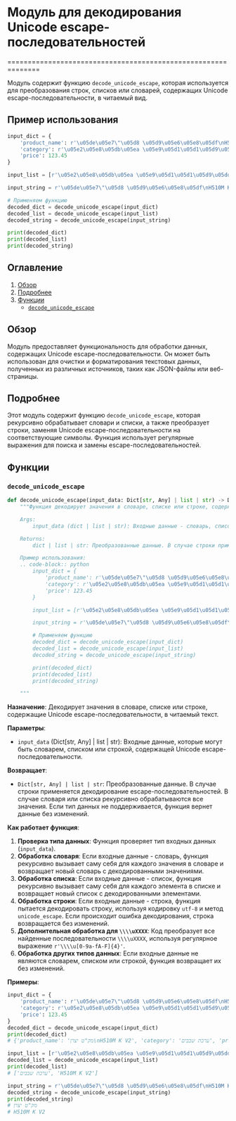 # Модуль для декодирования Unicode escape-последовательностей
==============================================================

Модуль содержит функцию `decode_unicode_escape`, которая используется для преобразования строк, списков или словарей, содержащих Unicode escape-последовательности, в читаемый вид.

Пример использования
----------------------

```python
input_dict = {
    'product_name': r'\u05de\u05e7\"\u05d8 \u05d9\u05e6\u05e8\u05df\nH510M K V2',
    'category': r'\u05e2\u05e8\u05db\u05ea \u05e9\u05d1\u05d1\u05d9\u05dd',
    'price': 123.45
}

input_list = [r'\u05e2\u05e8\u05db\u05ea \u05e9\u05d1\u05d1\u05d9\u05dd', r'H510M K V2']

input_string = r'\u05de\u05e7\"\u05d8 \u05d9\u05e6\u05e8\u05df\nH510M K V2'

# Применяем функцию
decoded_dict = decode_unicode_escape(input_dict)
decoded_list = decode_unicode_escape(input_list)
decoded_string = decode_unicode_escape(input_string)

print(decoded_dict)
print(decoded_list)
print(decoded_string)
```

## Оглавление
1. [Обзор](#обзор)
2. [Подробнее](#подробнее)
3. [Функции](#функции)
   - [`decode_unicode_escape`](#decode_unicode_escape)

## Обзор

Модуль предоставляет функциональность для обработки данных, содержащих Unicode escape-последовательности. Он может быть использован для очистки и форматирования текстовых данных, полученных из различных источников, таких как JSON-файлы или веб-страницы.

## Подробнее

Этот модуль содержит функцию `decode_unicode_escape`, которая рекурсивно обрабатывает словари и списки, а также преобразует строки, заменяя Unicode escape-последовательности на соответствующие символы. Функция использует регулярные выражения для поиска и замены escape-последовательностей.

## Функции

### `decode_unicode_escape`

```python
def decode_unicode_escape(input_data: Dict[str, Any] | list | str) -> Dict[str, Any] | list | str:
    """Функция декодирует значения в словаре, списке или строке, содержащие юникодные escape-последовательности, в читаемый текст.

    Args:
        input_data (dict | list | str): Входные данные - словарь, список или строка, которые могут содержать юникодные escape-последовательности.

    Returns:
        dict | list | str: Преобразованные данные. В случае строки применяется декодирование escape-последовательностей. В случае словаря или списка рекурсивно обрабатываются все значения.

    Пример использования:
    .. code-block:: python
        input_dict = {
            'product_name': r'\u05de\u05e7\"\u05d8 \u05d9\u05e6\u05e8\u05df\nH510M K V2',
            'category': r'\u05e2\u05e8\u05db\u05ea \u05e9\u05d1\u05d1\u05d9\u05dd',
            'price': 123.45
        }

        input_list = [r'\u05e2\u05e8\u05db\u05ea \u05e9\u05d1\u05d1\u05d9\u05dd', r'H510M K V2']

        input_string = r'\u05de\u05e7\"\u05d8 \u05d9\u05e6\u05e8\u05df\nH510M K V2'

        # Применяем функцию
        decoded_dict = decode_unicode_escape(input_dict)
        decoded_list = decode_unicode_escape(input_list)
        decoded_string = decode_unicode_escape(input_string)

        print(decoded_dict)
        print(decoded_list)
        print(decoded_string)

    """
```

**Назначение**: Декодирует значения в словаре, списке или строке, содержащие Unicode escape-последовательности, в читаемый текст.

**Параметры**:
- `input_data` (Dict[str, Any] | list | str): Входные данные, которые могут быть словарем, списком или строкой, содержащей Unicode escape-последовательности.

**Возвращает**:
- `Dict[str, Any] | list | str`: Преобразованные данные. В случае строки применяется декодирование escape-последовательностей. В случае словаря или списка рекурсивно обрабатываются все значения. Если тип данных не поддерживается, функция вернет данные без изменений.

**Как работает функция**:
1. **Проверка типа данных**: Функция проверяет тип входных данных (`input_data`).
2. **Обработка словаря**: Если входные данные - словарь, функция рекурсивно вызывает саму себя для каждого значения в словаре и возвращает новый словарь с декодированными значениями.
3. **Обработка списка**: Если входные данные - список, функция рекурсивно вызывает саму себя для каждого элемента в списке и возвращает новый список с декодированными элементами.
4. **Обработка строки**: Если входные данные - строка, функция пытается декодировать строку, используя кодировку `utf-8` и метод `unicode_escape`. Если происходит ошибка декодирования, строка возвращается без изменений.
5. **Дополнительная обработка для `\\\\uXXXX`**: Код преобразует все найденные последовательности `\\\\uXXXX`, используя регулярное выражение `r'\\\\u[0-9a-fA-F]{4}'`.
6. **Обработка других типов данных**: Если входные данные не являются словарем, списком или строкой, функция возвращает их без изменений.

**Примеры**:
```python
input_dict = {
    'product_name': r'\u05de\u05e7\"\u05d8 \u05d9\u05e6\u05e8\u05df\nH510M K V2',
    'category': r'\u05e2\u05e8\u05db\u05ea \u05e9\u05d1\u05d1\u05d9\u05dd',
    'price': 123.45
}
decoded_dict = decode_unicode_escape(input_dict)
print(decoded_dict)
# {'product_name': 'מק"ט יצרן\nH510M K V2', 'category': 'ערכת שבבים', 'price': 123.45}
```

```python
input_list = [r'\u05e2\u05e8\u05db\u05ea \u05e9\u05d1\u05d1\u05d9\u05dd', r'H510M K V2']
decoded_list = decode_unicode_escape(input_list)
print(decoded_list)
# ['ערכת שבבים', 'H510M K V2']
```

```python
input_string = r'\u05de\u05e7\"\u05d8 \u05d9\u05e6\u05e8\u05df\nH510M K V2'
decoded_string = decode_unicode_escape(input_string)
print(decoded_string)
# מק"ט יצרן
# H510M K V2